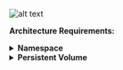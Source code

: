 ![alt text](https://sbeliakou-labs.github.io/k/css/images/e1.png)


**Architecture Requirements:**

<details><summary><b>Namespace</b></summary><p>

Name: ns-DzxKZMQfYr
</p></details>


<details><summary><b>Persistent Volume</b></summary><p>

Configure drupal-pv with hostPath = /drupal-data (create the directory on Worker Nodes)
Configure drupal-mysql-pv with hostPath = /drupal-mysql-data (create the directory on Worker Nodes)
</p></details>